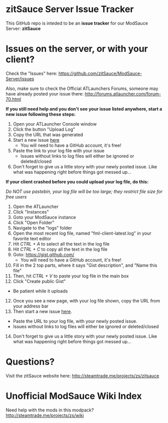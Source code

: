 # zitSauce Server Issue Tracker

This GitHub repo is inteded to be an **issue tracker** for our ModSauce Server: **zitSauce**

# Issues on the server, or with your client?

Check the "Issues" here: https://github.com/zitSauce/ModSauce-Server/issues

Also, make sure to check the Official ATLaunchers Forums, someone may have already posted your issue there: http://forums.atlauncher.com/forum-70.html

**If you still need help and you don't see your issue listed anywhere, start a new issue following these steps:**

1. Open your ATLauncher Console window
2. Click the button "Upload Log"
3. Copy the URL that was generated
4. Start a new issue [here](https://github.com/zitSauce/ModSauce-Server/issues)
   * You will need to have a GitHub account, it's free!
5. Paste the link to your log file with your issue
   * Issues without links to log files will either be ignored or deleted/closed
6. Don't forget to give us a little story with your newly posted issue. Like what was happening right before things got messed up...

**If your client crashed before you could upload your log file, do this:** 

*Do NOT use pastebin, your log file will be too large; they restrict file size for free users*

1. Open the ATLauncher
2. Click "Instances"
3. Goto your ModSauce instance
4. Click "Open Folder"
5. Navigate to the "logs" folder
5. Open the most recent log file, named "fml-client-latest.log" in your favorite text editor
6. Hit *CTRL + A* to select all the text in the log file
7. Hit *CTRL + C* to copy all the text in the log file
8. Goto: https://gist.github.com/
   * You will need to have a GitHub account, it's free!
9. Fill in the 2 top parts, where it says "Gist description", and "Name this file"
10. Then, hit *CTRL + V* to paste your log file in the main box
11. Click "Create public Gist"
   * Be patient while it uploads
12. Once you see a new page, with your log file shown, copy the URL from your address bar
13. Then start a new issue [here](https://github.com/zitSauce/ModSauce-Server/issues).
   * Paste the URL to your log file, with your newly posted issue.
   * Issues without links to log files will either be ignored or deleted/closed
14. Don't forget to give us a little story with your newly posted issue. Like what was happening right before things got messed up...

# Questions?

Visit the zitSauce website here: http://steamtrade.me/projects/zs/zitsauce

# Unofficial ModSauce Wiki Index

Need help with the mods in this modpack? http://steamtrade.me/projects/zs/wiki
